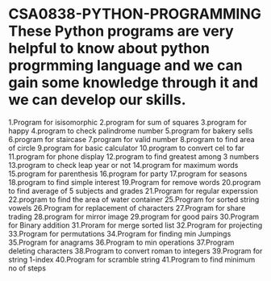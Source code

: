 # CSA0838-PYTHON-PROGRAMMING  These Python programs are very helpful to know about python progrmming language and we can gain some  knowledge through it and we can develop our skills.
1.Program for isisomorphic
2.program for sum of squares
3.program for happy
4.program to check palindrome number
5.program for bakery sells
6.program for staircase
7.program for valid number
8.program to find area of circle
9.program for basic calculator
10.program to convert cel to far
11.program for phone display
12.program to find greatest among 3 numbers
13.program to check leap year or not
14.program for maximum words
15.program for parenthesis
16.program for party
17.program for seasons
18.program to find simple interest
19.Program for remove words
20.program to find average of 5 subjects and grades
21.Program for regular experssion
22.program to find the area of water container
25.Program for sorted string vowels
26.Program for replacement of characters
27.Program for share trading
28.program for mirror image
29.program for good pairs
30.Program for Binary addition
31.Proram for merge sorted list
32.Program for projecting
33.Program for permutations
34.Program for finding min Jumpings
35.Program for anagrams
36.Program to min operations
37.Program deleting characters
38.Program to convert roman to integers
39.Program for string 1-index
40.Program for scramble string
41.Program to find minimum no of steps
